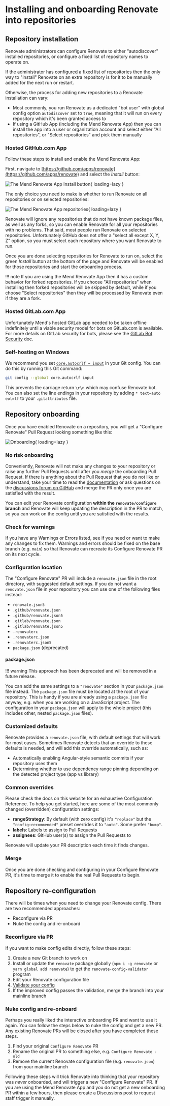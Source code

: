 # Installing and onboarding Renovate into repositories

## Repository installation

Renovate administrators can configure Renovate to either "autodiscover" installed repositories, or configure a fixed list of repository names to operate on.

If the administrator has configured a fixed list of repositories then the only way to "install" Renovate on an extra repository is for it to be manually added for the next run or restart.

Otherwise, the process for adding new repositories to a Renovate installation can vary:

- Most commonly, you run Renovate as a dedicated "bot user" with global config option `autodiscover` set to `true`, meaning that it will run on every repository which it's been granted access to
- If using a GitHub App (including the Mend Renovate App) then you can install the app into a user or organization account and select either "All repositories", or "Select repositories" and pick them manually

### Hosted GitHub.com App

Follow these steps to install and enable the Mend Renovate App:

First, navigate to [https://github.com/apps/renovate](https://github.com/apps/renovate) and select the _Install_ button:

![The Mend Renovate App Install button](../assets/images/github-app-install.png){ loading=lazy }

The only choice you need to make is whether to run Renovate on all repositories or on selected repositories:

![The Mend Renovate App repositories](../assets/images/github-app-choose-repos.png){ loading=lazy }

Renovate will ignore any repositories that do not have known package files, as well as any forks, so you can enable Renovate for all your repositories with no problems.
That said, most people run Renovate on selected repositories.
Unfortunately GitHub does not offer a "select all except X, Y, Z" option, so you must select each repository where you want Renovate to run.

Once you are done selecting repositories for Renovate to run on, select the green _Install_ button at the bottom of the page and Renovate will be enabled for those repositories and start the onboarding process.

<!-- prettier-ignore -->
!!! note
    If you are using the Mend Renovate App then it has a custom behavior for forked repositories.
    If you choose "All repositories" when installing then forked repositories will be skipped by default, while if you choose "Select repositories" then they will be processed by Renovate even if they are a fork.

### Hosted GitLab.com App

Unfortunately Mend's hosted GitLab app needed to be taken offline indefinitely until a viable security model for bots on GitLab.com is available.
For more details on GitLab security for bots, please see the [GitLab Bot Security](../gitlab-bot-security.md) doc.

### Self-hosting on Windows

We recommend you set [`core.autocrlf = input`](https://git-scm.com/docs/gitattributes#_text) in your Git config.
You can do this by running this Git command:

```bash
git config --global core.autocrlf input
```

This prevents the carriage return `\r\n` which may confuse Renovate bot.
You can also set the line endings in your repository by adding `* text=auto eol=lf` to your `.gitattributes` file.

## Repository onboarding

Once you have enabled Renovate on a repository, you will get a "Configure Renovate" Pull Request looking something like this:

![Onboarding](../assets/images/onboarding.png){ loading=lazy }

### No risk onboarding

Conveniently, Renovate will not make any changes to your repository or raise any further Pull Requests until after you _merge_ the onboarding Pull Request.
If there is anything about the Pull Request that you do not like or understand, take your time to read the [documentation](../index.md) or ask questions on the [discussions forum on GitHub](https://github.com/renovatebot/renovate/discussions) and merge the PR only once you are satisfied with the result.

You can edit your Renovate configuration **within the `renovate/configure` branch** and Renovate will keep updating the description in the PR to match, so you can work on the config until you are satisfied with the results.

### Check for warnings

If you have any Warnings or Errors listed, see if you need or want to make any changes to fix them.
Warnings and errors should be fixed on the base branch (e.g. `main`) so that Renovate can recreate its Configure Renovate PR on its next cycle.

### Configuration location

The "Configure Renovate" PR will include a `renovate.json` file in the root directory, with suggested default settings.
If you do not want a `renovate.json` file in your repository you can use one of the following files instead:

- `renovate.json5`
- `.github/renovate.json`
- `.github/renovate.json5`
- `.gitlab/renovate.json`
- `.gitlab/renovate.json5`
- `.renovaterc`
- `.renovaterc.json`
- `.renovaterc.json5`
- `package.json` (deprecated)

#### package.json

<!-- prettier-ignore -->
!!! warning
    This approach has been deprecated and will be removed in a future release.

You can add the same settings to a `"renovate"` section in your `package.json` file instead.
The `package.json` file must be located at the root of your repository.
This is handy if you are already using a `package.json` file anyway, e.g. when you are working on a JavaScript project.
The configuration in your `package.json` will apply to the whole project (this includes other, nested `package.json` files).

### Customized defaults

Renovate provides a `renovate.json` file, with default settings that will work for most cases.
Sometimes Renovate detects that an override to these defaults is needed, and will add this override automatically, such as:

- Automatically enabling Angular-style semantic commits if your repository uses them
- Determining whether to use dependency range pinning depending on the detected project type (app vs library)

### Common overrides

Please check the docs on this website for an exhaustive Configuration Reference.
To help you get started, here are some of the most commonly changed (overridden) configuration settings:

- **rangeStrategy**: By default (with zero config) it's `"replace"` but the `"config:recommended"` preset overrides it to `"auto"`. Some prefer `"bump"`.
- **labels**: Labels to assign to Pull Requests
- **assignees**: GitHub user(s) to assign the Pull Requests to

Renovate will update your PR description each time it finds changes.

### Merge

Once you are done checking and configuring in your Configure Renovate PR, it's time to merge it to enable the real Pull Requests to begin.

## Repository re-configuration

There will be times when you need to change your Renovate config.
There are two recommended approaches:

- Reconfigure via PR
- Nuke the config and re-onboard

### Reconfigure via PR

If you want to make config edits directly, follow these steps:

1. Create a new Git branch to work on
1. Install or update the `renovate` package globally (`npm i -g renovate` or `yarn global add renovate`) to get the `renovate-config-validator` program
1. Edit your Renovate configuration file
1. [Validate your config](../config-validation.md)
1. If the improved config passes the validation, merge the branch into your mainline branch

### Nuke config and re-onboard

Perhaps you really liked the interactive onboarding PR and want to use it again.
You can follow the steps below to nuke the config and get a new PR.
Any existing Renovate PRs will be closed after you have completed these steps.

1. Find your original `Configure Renovate` PR
1. Rename the original PR to something else, e.g. `Configure Renovate - old`
1. Remove the current Renovate configuration file (e.g. `renovate.json`) from your mainline branch

Following these steps will trick Renovate into thinking that your repository was _never_ onboarded, and will trigger a new "Configure Renovate" PR.
If you are using the Mend Renovate App and you do not get a new onboarding PR within a few hours, then please create a Discussions post to request staff trigger it manually.
